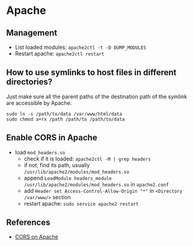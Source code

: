 
# Apache

## Management

  * List loaded modules: `apache2ctl -t -D DUMP_MODULES`
  * Restart apache: `apache2ctl restart`

## How to use symlinks to host files in different directories?

Just make sure all the parent paths of the destination path of the symlink are accessible by Apache.

```
sudo ln -s /path/to/data /var/www/html/data
sudo chmod a+rx /path /path/to /path/to/data
```
## Enable CORS in Apache

  * load `mod_headers.so`
    * check if it is loaded: `apache2ctl -M | grep headers`
    * if not, find its path, usually `/usr/lib/apache2/modules/mod_headers.so`
    * append `LoadModule headers_module /usr/lib/apache2/modules/mod_headers.so` in `apache2.conf`
    * add `Header set Access-Control-Allow-Origin "*"` in `<Directory /var/www/>` section
    * restart apache: `sudo service apache2 restart`

## References

  * [CORS on Apache](https://enable-cors.org/server_apache.html)
